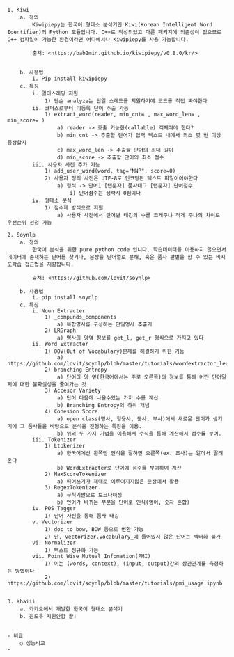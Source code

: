 	1. Kiwi
		a. 정의
			Kiwipiepy는 한국어 형태소 분석기인 Kiwi(Korean Intelligent Word Identifier)의 Python 모듈입니다. C++로 작성되었고 다른 패키지에 의존성이 없으므로 C++ 컴파일이 가능한 환경이라면 어디에서나 Kiwipiepy를 사용 가능합니다.
			
			출처: <https://bab2min.github.io/kiwipiepy/v0.8.0/kr/> 
			
			
		b. 사용법
			i. Pip install kiwipiepy
		c. 특징
			i. 멀티스레딩 지원
				1) 단순 analyze는 단일 스레드를 지원하기에 코드를 직접 짜야한다
			ii. 코퍼스로부터 미등록 단어 추출 가능
				1) extract_word(reader, min_cnt= , max_word_len= , min_score= )
					a) reader -> 호출 가능한(callable) 객체여야 한다?
					b) min_cnt -> 추출할 단어가 입력 텍스트 내에서 최소 몇 번 이상 등장할지
					c) max_word_len -> 추출할 단어의 최대 길이
					d) min_score -> 추출할 단어의 최소 점수  
			iii. 사용자 사전 추가 가능
				1) add_user_word(word, tag="NNP", score=0)
				2) 사용자 정의 사전은 UTF-8로 인코딩된 텍스트 파일이어야한다
					a) 형식 -> 단어1 [탭문자] 품사태그 [탭문자] 단어점수
						i) 단어점수는 생략시 0점이다
			iv. 형태소 분석
				1) 점수제 방식으로 지원
					a) 사용자 사전에서 단어별 태깅의 수를 크게주냐 적게 주냐의 차이로 우선순위 선정 가능
				
	2. Soynlp
		a. 정의
			한국어 분석을 위한 pure python code 입니다. 학습데이터를 이용하지 않으면서 데이터에 존재하는 단어를 찾거나, 문장을 단어열로 분해, 혹은 품사 판별을 할 수 있는 비지도학습 접근법을 지향합니다.
			
			출처: <https://github.com/lovit/soynlp> 
			
		b. 사용법
			i. pip install soynlp
		c. 특징
			i. Noun Extracter
				1) _compunds_components
					a) 복합명사를 구성하는 단일명사 추출기
				2) LRGraph
					a) 명사의 양옆 정보를 get_l, get_r 형식으로 가지고 있다
			ii. Word Extracter
				1) OOV(Out of Vocabulary)문제를 해결하기 위한 기능
					a) https://github.com/lovit/soynlp/blob/master/tutorials/wordextractor_lecture.ipynb
				2) branching Entropy
					a) 단어의 양 옆(한국어에서는 주로 오른쪽)의 정보를 통해 어떤 단어일지에 대한 불확실성을 줄여가는 것
				3) Accesor Variety
					a) 단어 다음에 나올수있는 가지 수를 계산
					b) Branching Entropy의 하위 개념
				4) Cohesion Score
					a) open class(명사, 형용사, 동사, 부사)에서 새로운 단어가 생기기에 그 품사들을 바탕으로 분석을 진행하는 특징을 이용.
					b) 위의 두 가지 기법을 이용해서 수식을 통해 계산해서 점수를 부여.
			iii. Tokenizer
				1) Ltokenizer
					a) 한국어에선 왼쪽만 인식을 잘하면 오른쪽(ex. 조사)는 알아서 딸려온다
					b) WordExtracter로 단어에 점수를 부여하여 계산
				2) MaxScoreTokenizer
					a) 띄어쓰기가 제대로 이루어지지않은 문장에서 활용
				3) RegexTokenizer
					a) 규칙기반으로 토크나이징
					b) 언어가 바뀌는 부분을 단어로 인식(영어, 숫자 혼합)
			iv. POS Tagger
				1) 단어 사전을 통해 품사 태깅
			v. Vectorizer
				1) doc_to_bow, BOW 등으로 변환 가능
				2) 단, vectorizer.vocabulary_에 들어있지 않은 단어는 벡터화 불가
			vi. Normalizer
				1) 텍스트 정규화 가능
			vii. Point Wise Mutual Infomation(PMI)
				1) 이는 (words, context), (input, output)간의 상관관계를 측정하는 방법이다
				2) https://github.com/lovit/soynlp/blob/master/tutorials/pmi_usage.ipynb


	3. Khaiii
		a. 카카오에서 개발한 한국어 형태소 분석기
		b. 윈도우 지원안함 끝!


	- 비교
		○ 성능비교
	- 
	
